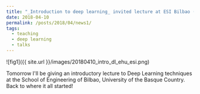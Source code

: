 ```yaml
---
title: "_Introduction to deep learning_ invited lecture at ESI Bilbao (UPV/EHU)"
date: 2018-04-10
permalink: /posts/2018/04/news1/
tags:
  - teaching
  - deep learning
  - talks
---
```

					  
![fig1]({{ site.url }}/images/20180410_intro_dl_ehu_esi.png)

Tomorrow I'll be giving an introductory lecture to Deep Learning techniques at the School of Engineering of Bilbao, University of the Basque Country.
Back to where it all started!
 
 

